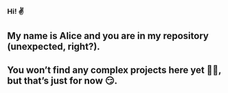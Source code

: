 ### Hi! ✌
## My name is Alice and you are in my repository (unexpected, right?).
## You won’t find any complex projects here yet 🤷‍♀️, but that’s just for now 😏.

<!--
**NeMaliavka/NeMaliavka** is a ✨ _special_ ✨ repository because its `README.md` (this file) appears on your GitHub profile.


